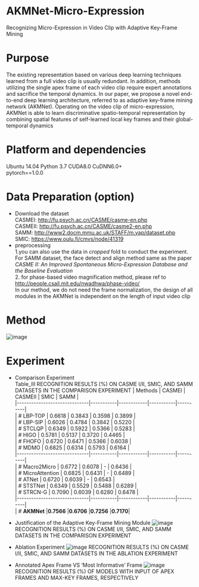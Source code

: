 # AKMNet-Micro-Expression
Recognizing Micro-Expression in Video Clip  with Adaptive Key-Frame Mining
# Purpose
  The existing representation based on various deep learning techniques learned from a full video clip is usually redundant. In addition, methods utilizing the single apex frame of each video clip require expert annotations and sacrifice the temporal dynamics. In our paper, we propose a novel end-to-end deep learning architecture, referred to as adaptive key-frame mining network (AKMNet). Operating on the video clip of micro-expression, AKMNet is able to learn discriminative spatio-temporal representation by combining spatial features of self-learned local key frames and their global-temporal dynamics  



# Platform and dependencies
Ubuntu 14.04  Python 3.7  CUDA8.0 CuDNN6.0+  
pytorch==1.0.0  

# Data Preparation (option)
* Download the dataset  
  CASMEI: http://fu.psych.ac.cn/CASME/casme-en.php   
  CASMEII: http://fu.psych.ac.cn/CASME/casme2-en.php  
  SAMM: http://www2.docm.mmu.ac.uk/STAFF/m.yap/dataset.php  
  SMIC: https://www.oulu.fi/cmvs/node/41319  
* preprocessing  
  1.you can also use the data in *cropped* fold to conduct the experiment. For SAMM dataset, the face detect and align method same as the paper *CASME II: An Improved Spontaneous Micro-Expression Database and the Baseline Evaluation*  
  2. for phase-based video magnification method, please ref to http://people.csail.mit.edu/nwadhwa/phase-video/  
  In our method, we do not need the frame normalization, the design of all modules in the AKMNet is independent on the length of input video clip  

# Method
![image](https://github.com/Trunpm/AKMNet-Micro-Expression/blob/main/docs/module.jpg)  

# Experiment
* Comparison Experiment  
Table_III RECOGNITION RESULTS (%) ON CASME I/II, SMIC, AND SAMM DATASETS IN THE COMPARISON EXPERIMENT
| Methods                      |  CASMEI   |  CASMEII   |   SMIC    |   SAMM   |  
|------------------------------|-----------|------------|-----------|----------|  
| # LBP-TOP                    |   0.6618  |   0.3843   |   0.3598  |  0.3899  |  
| # LBP-SIP                    |   0.6026  |   0.4784   |   0.3842  |  0.5220  |  
| # STCLQP                     |   0.6349  |   0.5922   |   0.5366  |  0.5283  |  
| # HIGO                       |   0.5781  |   0.5137   |   0.3720  |  0.4465  |  
| # FHOFO                      |   0.6720  |   0.6471   |   0.5366  |  0.6038  |  
| # MDMO                       |   0.6825  |   0.6314   |   0.5793  |  0.6164  |  
|------------------------------|-----------|------------|-----------|----------|  
| # Macro2Micro                |   0.6772  |   0.6078   |     -     |  0.6436  |  
| # MicroAttention             |   0.6825  |   0.6431   |     -     |  0.6489  |  
| # ATNet                      |   0.6720  |   0.6039   |     -     |  0.6543  |  
| # STSTNet                    |   0.6349  |   0.5529   |   0.5488  |  0.6289  |  
| # STRCN-G                    |   0.7090  |   0.6039   |   0.6280  |  0.6478  |  
|------------------------------|-----------|------------|-----------|----------|  
| # **AKMNet**                 |**0.7566** |**0.6706**  |**0.7256** |**0.7170**|  

* Justification of the Adaptive Key-Frame Mining Module
  ![image](https://github.com/Trunpm/AKMNet-Micro-Expression/blob/main/docs/Table_IV.jpg) 
  RECOGNITION RESULTS (%) ON CASME I/II, SMIC, AND SAMM DATASETS IN THE COMPARISON EXPERIMENT

* Ablation Experiment
  ![image](https://github.com/Trunpm/AKMNet-Micro-Expression/blob/main/docs/Table_V.jpg) 
  RECOGNITION RESULTS (%) ON CASME I/II, SMIC, AND SAMM DATASETS IN THE ABLATION EXPERIMENT

* Annotated Apex Frame VS ‘Most Informative’ Frame
  ![image](https://github.com/Trunpm/AKMNet-Micro-Expression/blob/main/docs/Table_VII.jpg) 
  RECOGNITION RESULTS (%) OF MODELS WITH INPUT OF APEX  FRAMES AND MAX-KEY FRAMES, RESPECTIVELY

